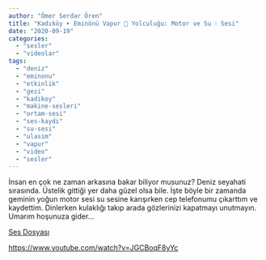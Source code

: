```yaml
---
author: "Ömer Serdar Ören"
title: "Kadıköy ➤ Eminönü Vapur 🚢 Yolculuğu: Motor ve Su 💧 Sesi"
date: "2020-09-19"
categories: 
  - "sesler"
  - "videolar"
tags: 
  - "deniz"
  - "eminonu"
  - "etkinlik"
  - "gezi"
  - "kadikoy"
  - "makine-sesleri"
  - "ortam-sesi"
  - "ses-kaydi"
  - "su-sesi"
  - "ulasim"
  - "vapur"
  - "video"
  - "sesler"
---
```


İnsan en çok ne zaman arkasına bakar biliyor musunuz? Deniz seyahati sırasında. Üstelik gittiği yer daha güzel olsa bile. İşte böyle bir zamanda geminin yoğun motor sesi su sesine karışırken cep telefonumu çıkarttım ve kaydettim. Dinlerken kulaklığı takıp arada gözlerinizi kapatmayı unutmayın. Umarım hoşunuza gider…

[Ses Dosyası](/assets/sounds/2020/09/kadikoy-eminonu-vapur-yolculugu-motor-ve-su-sesi.mp3)

<https://www.youtube.com/watch?v=JGCBoqF8yYc>